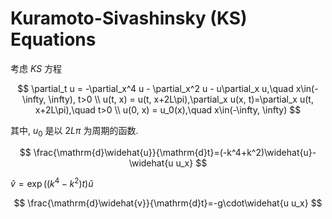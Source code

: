 # Kuramoto-Sivashinsky (KS) Equations

考虑 *KS* 方程

$$
\partial_t u = -\partial_x^4 u - \partial_x^2 u - u\partial_x u,\quad x\in(-\infty, \infty), t>0 \\
u(t, x) = u(t, x+2L\pi),\partial_x u(x, t)=\partial_x u(t, x+2L\pi),\quad t>0 \\
u(0, x) = u_0(x),\quad x\in(-\infty, \infty)
$$

其中, $u_0$ 是以 $2L\pi$ 为周期的函数.

$$
\frac{\mathrm{d}\widehat{u}}{\mathrm{d}t}=(-k^4+k^2)\widehat{u}-\widehat{u u_x}
$$

$\widehat{v}=\exp((k^4-k^2)t)\widehat{u}$

$$
\frac{\mathrm{d}\widehat{v}}{\mathrm{d}t}=-g\cdot\widehat{u u_x}
$$
